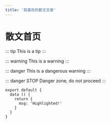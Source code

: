 ```yaml
---
title: '我喜欢的散文文章'
---
```

# 散文首页

::: tip
This is a tip
:::

::: warning
This is a warning
:::

::: danger
This is a dangerous warning
:::

::: danger STOP
Danger zone, do not proceed
:::



``` js{4}
export default {
  data () {
    return {
      msg: 'Highlighted!'
    }
  }
}
```